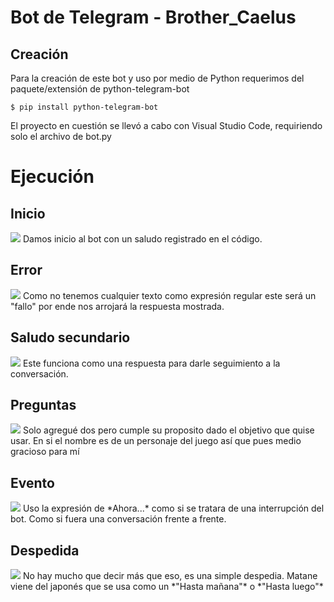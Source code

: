 # Bot de Telegram - Brother_Caelus

## Creación

Para la creación de este bot y uso por medio de Python requerimos del paquete/extensión de python-telegram-bot
~~~
$ pip install python-telegram-bot
~~~

El proyecto en cuestión se llevó a cabo con Visual Studio Code, requiriendo solo el archivo de bot.py


# Ejecución
## Inicio
<img src="https://github.com/Chris-Vlad/MiRepositorio/blob/main/Tema%202/Tarea%202.2/img/Saludo.jpg">
Damos inicio al bot con un saludo registrado en el código.


## Error
<img src="https://github.com/Chris-Vlad/MiRepositorio/blob/main/Tema%202/Tarea%202.2/img/Error.jpg">
Como no tenemos cualquier texto como expresión regular este será un "fallo" por ende nos arrojará la respuesta mostrada.


## Saludo secundario
<img src="https://github.com/Chris-Vlad/MiRepositorio/blob/main/Tema%202/Tarea%202.2/img/Saludo2.jpg">
Este funciona como una respuesta para darle seguimiento a la conversación.


## Preguntas
<img src="https://github.com/Chris-Vlad/MiRepositorio/blob/main/Tema%202/Tarea%202.2/img/Preguntas.jpg">
Solo agregué dos pero cumple su proposito dado el objetivo que quise usar. En si el nombre es de un personaje del juego así que pues medio gracioso para mí


## Evento
<img src="https://github.com/Chris-Vlad/MiRepositorio/blob/main/Tema%202/Tarea%202.2/img/Evento.jpg">
Uso la expresión de *Ahora...* como si se tratara de una interrupción del bot. Como si fuera una conversación frente a frente.


## Despedida
<img src="https://github.com/Chris-Vlad/MiRepositorio/blob/main/Tema%202/Tarea%202.2/img/Despedida.jpg">
No hay mucho que decir más que eso, es una simple despedia. Matane viene del japonés que se usa como un *"Hasta mañana"* o *"Hasta luego"*
